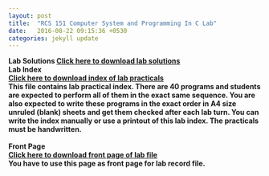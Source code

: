 ```yaml
---
layout: post
title:  "RCS 151 Computer System and Programming In C Lab"
date:   2016-08-22 09:15:36 +0530
categories: jekyll update
---
```


<strong> Lab Solutions <strong>
<a href="http://anubhavpatrick.github.io/CSP%20Lab%20Solutions.pdf">Click here to download lab solutions </a><br>
<strong> Lab Index  </strong><br>
<a href="http://anubhavpatrick.github.io/index_for_lab.doc"> Click here to download index of lab practicals </a><br>
This file contains lab practical index. There are 40 programs and students are expected to perform all of them in the exact same sequence. You are also expected to write these programs in the exact order in A4 size unruled (blank) sheets and get them checked after each lab turn. You
can write the index manually or use a printout of this lab index. The practicals must be handwritten.<br><br>
<strong>Front Page </strong><br>
<a href="http://anubhavpatrick.github.io/front_page_for_practical_file.doc"> Click here to download front page of lab file </a><br>
You have to use this page as front page for lab record file.

